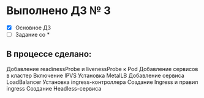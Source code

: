# Выполнено ДЗ № 3

 - [x] Основное ДЗ
 - [ ] Задание со *

## В процессе сделано:
 Добавление readinessProbe и livenessProbe к Pod
 Добавление сервисов в кластер
 Включение IPVS
 Установка MetalLB
 Добавление сервиса LoadBalancer
 Установка ingress-контроллера
 Создание Ingress и правил ingress
 Создание Headless-сервиса

